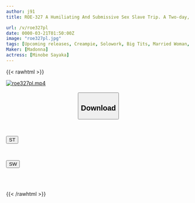 ```yaml
---
author: j91
title: ROE-327 A Humiliating And Submissive Sex Slave Trip. A Two-day, One-night Trip In Which A Super-sexed, Evil Man Repeatedly Cums Inside Her Until She Gets Pregnant. Sayaka Minobe

url: /v/roe327pl
date: 0000-03-21T01:50:00Z
image: "roe327pl.jpg"
tags: [Upcoming releases, Creampie, Solowork, Big Tits, Married Woman, Mature Woman, Hot Spring]
Maker: [Madonna]
actress: [Minobe Sayaka]
---
```



{{< rawhtml >}}

<div class="video" data-videoid="pending_link.html">
    <a href="javascript:;">
        <img src="/v/roe327pl/roe327pl.jpg" width="WIDTH" height="HEIGHT" alt="roe327pl.mp4" loading="lazy">
    </a>
</div>

<script type="text/javascript" src="https://j91.asia/asset/on-demand-pend.js"></script>

<br>
  <link rel="stylesheet" href="https://j91.asia/asset/bs5.css">
  
  <center>
  <button class="btn btn-primary" type="button" data-bs-toggle="collapse" data-bs-target=".multi-collapse" aria-expanded="false" aria-controls="multiCollapseExample1 multiCollapseExample2"><h2>Download</h2></button></center>
</p>
<div class="row">
  <div class="col">
    <div class="collapse multi-collapse" id="multiCollapseExample1">
      <div class="card card-body">
	      	      <br>
<div class="buttons">  
<p><a href="https://j91.asia/pending_link.html" target="_blank"><button class="btn-hover color-3"><i class="fa fa-download"></i> ST</button></a></p></div>
    </div>
  </div>
</div>
  <div class="col">
    <div class="collapse multi-collapse" id="multiCollapseExample2">
      <div class="card card-body">
	      <br>
<div class="buttons">
<p><a href="https://j91.asia/pending_link.html" target="_blank"><button class="btn-hover color-2"><i class="fa fa-download"></i> SW</button></a></p></div>
<br><br>
      </div>
    </div>
  </div>
</div>

{{< /rawhtml >}}